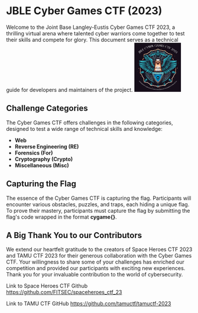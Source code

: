 # JBLE Cyber Games CTF (2023)
Welcome to the Joint Base Langley-Eustis Cyber Games CTF 2023, a thrilling virtual arena where talented cyber warriors come together to test their skills and compete for glory. This document serves as a technical guide for developers and maintainers of the project. 
<img src="https://github.com/S0t0l0/cygame/blob/2449ea41074b2272f1d12b4022abc57fcf42bd00/JBLE_Cyber_Games_CTF_2023_Logo.png" width=25% height=25%>

## Challenge Categories
The Cyber Games CTF offers challenges in the following categories, designed to test a wide range of technical skills and knowledge:
* __Web__
* __Reverse Engineering (RE)__
* __Forensics (For)__
* __Cryptography (Crypto)__
* __Miscellaneous (Misc)__


## Capturing the Flag
The essence of the Cyber Games CTF is capturing the flag. Participants will encounter various obstacles, puzzles, and traps, each hiding a unique flag. To prove their mastery, participants must capture the flag by submitting the flag's code wrapped in the format __cygame{}__.

## A Big Thank You to our Contributors
We extend our heartfelt gratitude to the creators of Space Heroes CTF 2023 and TAMU CTF 2023 for their generous collaboration with the Cyber Games CTF. Your willingness to share some of your challenges has enriched our competition and provided our participants with exciting new experiences. Thank you for your invaluable contribution to the world of cybersecurity.

Link to Space Heroes CTF Github https://github.com/FITSEC/spaceheroes_ctf_23

Link to TAMU CTF GitHub https://github.com/tamuctf/tamuctf-2023
